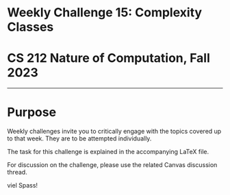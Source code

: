 # Weekly Challenge 15: Complexity Classes
# CS 212 Nature of Computation, Fall 2023
***

# Purpose

Weekly challenges invite you to critically engage with the topics covered up to that week. They are to be attempted individually.

The task for this challenge is explained in the accompanying LaTeX file.

For discussion on the challenge, please use the related Canvas discussion thread.

viel Spass!
